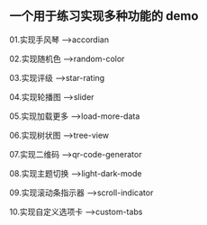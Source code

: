 ## 一个用于练习实现多种功能的 demo

01.实现手风琴 -->accordian

02.实现随机色 -->random-color

03.实现评级 -->star-rating

04.实现轮播图 -->slider

05.实现加载更多 -->load-more-data

06.实现树状图 -->tree-view

07.实现二维码 -->qr-code-generator

08.实现主题切换 -->light-dark-mode

09.实现滚动条指示器 -->scroll-indicator

10.实现自定义选项卡 -->custom-tabs
